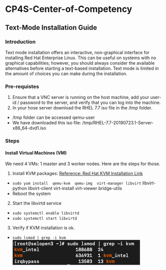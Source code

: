 # CP4S-Center-of-Competency

## Text-Mode Installation Guide

### Introduction
Text mode installation offers an interactive, non-graphical interface for installing Red Hat Enterprise Linux. This can be useful on systems with no graphical capabilities; however, you should always consider the available alternatives before starting a text-based installation. Text mode is limited in the amount of choices you can make during the installation. 

### Pre-requistes
 1. Ensure that a VNC server is running on the host machine, add your user-id / password to the server, and verify that you can log into the machine.
 2. In your hose server download the RHEL 7.7 iso file in the /tmp folder.
  - /tmp folder can be accessed qemu-user
  - We have downloaded this iso file: /tmp/RHEL-7.7-20190723.1-Server-x86_64-dvd1.iso


### Steps

#### Install Virtual Machines (VM)

We need 4 VMs: 1 master and 3 worker nodes.  Here are the steps for those.

1. Install KVM packages: [Reference: Red Hat KVM Installation Link](https://access.redhat.com/documentation/en-us/red_hat_enterprise_linux/5/html/virtualization/sect-virtualization-installing_the_virtualization_packages-installing_kvm_packages_on_an_existing_red_hat_enterprise_linux_system)
 - `sudo yum install  qemu-kvm  qemu-img  virt-manager libvirt` libvirt-python libvirt-client  virt-install virt-viewer  bridge-utils
 - Reboot the system
2. Start the libvirtd service
 - `sudo systemctl enable libvirtd`
 - `sudo systemctl start libvirtd`
3. Verify if KVM installation is ok.
 - `sudo lsmod | grep -i kvm`
 ![image](/text-mode-images/virf-kvm-install.png)

